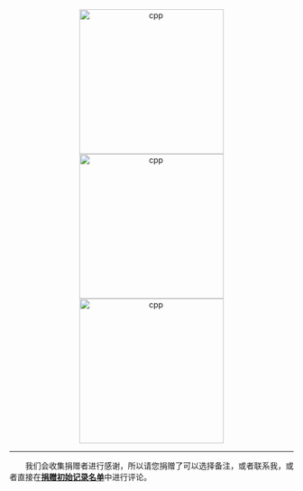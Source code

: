 <div align="center">

<img src="/支付宝10.jpg" width=256px alt="cpp"/>

<img src="/支付宝20.jpg" width=256px alt="cpp"/>

<img src="/支付宝88.88.jpg" width=256px alt="cpp"/>

</div>

---

&emsp;&emsp;我们会收集捐赠者进行感谢，所以请您捐赠了可以选择备注，或者联系我，或者直接在[**捐赠初始记录名单**](https://github.com/Mq-b/Modern-Cpp-templates-tutorial/discussions/5)中进行评论。
